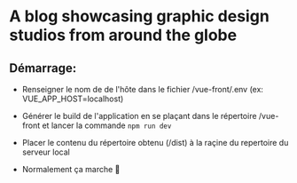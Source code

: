 # A blog showcasing graphic design studios from around the globe

## Démarrage:

* Renseigner le nom de de l'hôte dans le fichier /vue-front/.env (ex: VUE_APP_HOST=localhost)

* Générer le build de l'application en se plaçant dans le répertoire /vue-front et lancer la commande `npm run dev`

* Placer le contenu du répertoire obtenu (/dist) à la raçine du repertoire du serveur local

* Normalement ça marche 🙏
